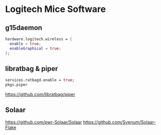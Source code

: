 # Logitech Mice Software

## g15daemon

```nix
hardware.logitech.wireless = {
  enable = true;
  enableGraphical = true;
};
```

## libratbag & piper

```nix
services.ratbagd.enable = true;
pkgs.piper
```

https://github.com/libratbag/piper

## Solaar

https://github.com/pwr-Solaar/Solaar
https://github.com/Svenum/Solaar-Flake
